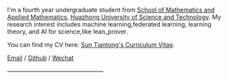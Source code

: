 
I'm a fourth year undergraduate student from [School of Mathematics and Applied Mathematics](https://maths.hust.edu.cn/), [Huazhong University of Science and Technology](https://www.hust.edu.cn/). My research interest includes machine learning,federated learning, learning theory, and AI for science,like lean_prover. 

You can find my CV here: [Sun Tiantong's Curriculum Vitae](../assets/Curriculum_Vitae.pdf).

[Email](u202110121@hust.edu) / [Github](https://github.com/Conradinmath/Sun-Tiantong.github.io) / [Wechat](../images/wechat.jpg)

————————————————

